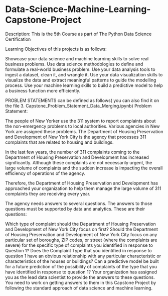 # Data-Science-Machine-Learning-Capstone-Project
Description: This is the 5th Course as part of The Python Data Science Certification

Learning Objectives of this projects is as follows:

Showcase your data science and machine learning skills to solve real business problems.
Use data science methodologies to define and formulate a real-world business problem.
Use your data analysis tools to ingest a dataset, clean it, and wrangle it.
Use your data visualization skills to visualize the data and extract meaningful patterns to guide the modelling process.
Use your machine learning skills to build a predictive model to help a business function more efficiently.

PROBLEM STATEMENTS can be defined as follows( you can also find it on the file 3. Capstone_Problem_Statement_Data_Merging.ipynb)
Problem Statement:

The people of New Yorker use the 311 system to report complaints about the non-emergency problems to local authorities. Various agencies in New York are assigned these problems. The Department of Housing Preservation and Development of New York City is the agency that processes 311 complaints that are related to housing and buildings.

In the last few years, the number of 311 complaints coming to the Department of Housing Preservation and Development has increased significantly. Although these complaints are not necessarily urgent, the large volume of complaints and the sudden increase is impacting the overall efficiency of operations of the agency.

Therefore, the Department of Housing Preservation and Development has approached your organization to help them manage the large volume of 311 complaints they are receiving every year.

The agency needs answers to several questions. The answers to those questions must be supported by data and analytics. These are their  questions:

Which type of complaint should the Department of Housing Preservation and Development of New York City focus on first?
Should the Department of Housing Preservation and Development of New York City focus on any particular set of boroughs, ZIP codes, or street (where the complaints are severe) for the specific type of complaints you identified in response to Question 1?
Does the Complaint Type that you identified in response to question 1 have an obvious relationship with any particular characteristic or characteristics of the houses or buildings?
Can a predictive model be built for a future prediction of the possibility of complaints of the type that you have identified in response to question 1?
Your organization has assigned you as the lead data scientist to provide the answers to these questions. You need to work on getting answers to them in this Capstone Project by following the standard approach of data science and machine learning.
